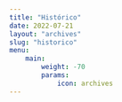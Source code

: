 ```yaml
---
title: "Histórico"
date: 2022-07-21
layout: "archives"
slug: "historico"
menu:
    main:
        weight: -70
        params: 
            icon: archives
---
```


